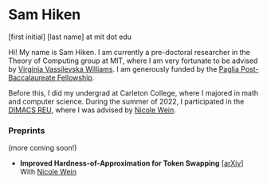 # Sam Hiken

\[first initial\] \[last name\] at mit dot edu

Hi! My name is Sam Hiken. I am currently a pre-doctoral researcher in the Theory of Computing group at MIT, where I am very fortunate to be advised by [Virginia Vassilevska Williams](https://people.csail.mit.edu/virgi/). I am generously funded by the [Paglia Post-Baccalaureate Fellowship](https://www.carleton.edu/fellowships/carleton-fellowships/research/paglia/).

Before this, I did my undergrad at Carleton College, where I majored in math and computer science. During the summer of 2022, I participated in the [DIMACS REU](https://reu.dimacs.rutgers.edu/), where I was advised by [Nicole Wein](https://web.eecs.umich.edu/~nswein/).

### Preprints

(more coming soon!)

- **Improved Hardness-of-Approximation for Token Swapping**     [[arXiv](https://arxiv.org/abs/2410.19638#:~:text=From%20the%20hardness%2Dof%2Dapproximation,ratio%20better%20than%2014%2F13.)]  
With [Nicole Wein](https://web.eecs.umich.edu/~nswein/)
